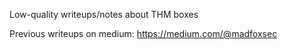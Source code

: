 Low-quality writeups/notes about THM boxes

Previous writeups on medium:
https://medium.com/@madfoxsec

